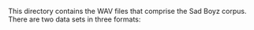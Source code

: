 This directory contains the WAV files that comprise the Sad Boyz corpus. There are two data sets in three formats:

